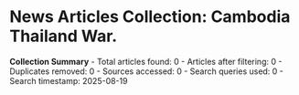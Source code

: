 # News Articles Collection: Cambodia Thailand War.
**Collection Summary** - Total articles found: 0 - Articles after filtering: 0 - Duplicates removed: 0 - Sources accessed: 0 - Search queries used: 0 - Search timestamp: 2025-08-19